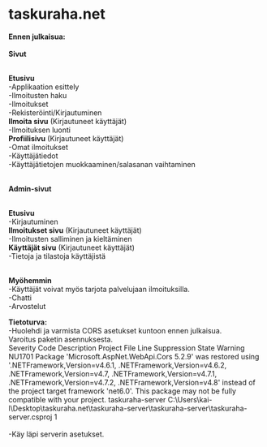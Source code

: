 # taskuraha.net

**Ennen julkaisua:**
<br/>
<br/>**Sivut**

<br/>**Etusivu**
<br/>-Applikaation esittely
<br/>-Ilmoitusten haku
<br/>-Ilmoitukset
<br/>-Rekisteröinti/Kirjautuminen
<br/>**Ilmoita sivu** (Kirjautuneet käyttäjät)
<br/>-Ilmoituksen luonti
<br/>**Profiilisivu** (Kirjautuneet käyttäjät)
<br/>-Omat ilmoitukset
<br/>-Käyttäjätiedot
<br/>-Käyttäjätietojen muokkaaminen/salasanan vaihtaminen

<br/>**Admin-sivut**

<br/>**Etusivu**
<br/>-Kirjautuminen
<br/>**Ilmoitukset sivu** (Kirjautuneet käyttäjät)
<br/>-Ilmoitusten salliminen ja kieltäminen
<br/>**Käyttäjät sivu** (Kirjautuneet käyttäjät)
<br/>-Tietoja ja tilastoja käyttäjistä

<br/>**Myöhemmin**
<br/>-Käyttäjät voivat myös tarjota palvelujaan ilmoituksilla.
<br/>-Chatti
<br/>-Arvostelut

**Tietoturva:**
<br/>-Huolehdi ja varmista CORS asetukset kuntoon ennen julkaisua.
<br/>Varoitus paketin asennuksesta.
<br/>Severity	Code	Description	Project	File	Line	Suppression State
Warning	NU1701	Package 'Microsoft.AspNet.WebApi.Cors 5.2.9' was restored using '.NETFramework,Version=v4.6.1, .NETFramework,Version=v4.6.2, .NETFramework,Version=v4.7, .NETFramework,Version=v4.7.1, .NETFramework,Version=v4.7.2, .NETFramework,Version=v4.8' instead of the project target framework 'net6.0'. This package may not be fully compatible with your project.	taskuraha-server	C:\Users\kai-l\Desktop\taskuraha.net\taskuraha-server\taskuraha-server\taskuraha-server.csproj	1	
<br/>-Käy läpi serverin asetukset.

